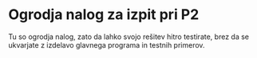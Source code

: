 Ogrodja nalog za izpit pri P2
==============

Tu so ogrodja nalog, zato da lahko svojo rešitev hitro testirate, brez da se ukvarjate z izdelavo glavnega programa in testnih primerov.